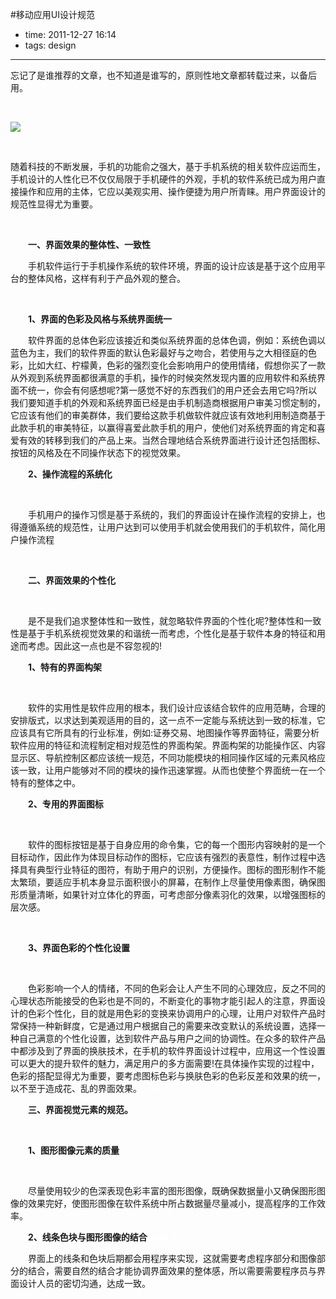 #移动应用UI设计规范
 
- time: 2011-12-27 16:14
- tags: design

---

<p>忘记了是谁推荐的文章，也不知道是谁写的，原则性地文章都转载过来，以备后用。</p><p>&nbsp;</p><p>    <img src="http://fmn.rrimg.com/fmn064/20111227/1610/b_large_26px_7a7100004093125b.jpg" border="0"></p><p>&nbsp;</p><p>随着科技的不断发展，手机的功能俞之强大，基于手机系统的相关软件应运而生，手机设计的人性化已不仅仅局限于手机硬件的外观，手机的软件系统已成为用户直接操作和应用的主体，它应以美观实用、操作便捷为用户所青睐。用户界面设计的规范性显得尤为重要。</p><p>&nbsp;</p><p>    <strong>　　一、界面效果的整体性、一致性</strong>&nbsp;</p><p>　　手机软件运行于手机操作系统的软件环境，界面的设计应该是基于这个应用平台的整体风格，这样有利于产品外观的整合。</p><p>&nbsp;</p><p>    <strong>　　1、界面的色彩及风格与系统界面统一</strong></p><p>　　软件界面的总体色彩应该接近和类似系统界面的总体色调，例如：系统色调以蓝色为主，我们的软件界面的默认色彩最好与之吻合，若使用与之大相径庭的色彩，比如大红、柠檬黄，色彩的强烈变化会影响用户的使用情绪，假想你买了一款从外观到系统界面都很满意的手机，操作的时候突然发现内置的应用软件和系统界面不统一，你会有何感想呢?第一感觉不好的东西我们的用户还会去用它吗?所以我们要知道手机的外观和系统界面已经是由手机制造商根据用户审美习惯定制的，它应该有他们的审美群体，我们要给这款手机做软件就应该有效地利用制造商基于此款手机的审美特征，以赢得喜爱此款手机的用户，使他们对系统界面的肯定和喜爱有效的转移到我们的产品上来。当然合理地结合系统界面进行设计还包括图标、按钮的风格及在不同操作状态下的视觉效果。</p><p>    <strong>　　2、操作流程的系统化</strong></p><p>&nbsp;</p><p>　　手机用户的操作习惯是基于系统的，我们的界面设计在操作流程的安排上，也得遵循系统的规范性，让用户达到可以使用手机就会使用我们的手机软件，简化用户操作流程</p><p>&nbsp;</p><p>    <strong>　　二、界面效果的个性化</strong></p><p>&nbsp;</p><p>　　是不是我们追求整体性和一致性，就忽略软件界面的个性化呢?整体性和一致性是基于手机系统视觉效果的和谐统一而考虑，个性化是基于软件本身的特征和用途而考虑。因此这一点也是不容忽视的!</p><p>    <strong>　　1、特有的界面构架</strong></p><p>&nbsp;</p><p>　　软件的实用性是软件应用的根本，我们设计应该结合软件的应用范畴，合理的安排版式，以求达到美观适用的目的，这一点不一定能与系统达到一致的标准，它应该具有它所具有的行业标准，例如:证券交易、地图操作等界面特征，需要分析软件应用的特征和流程制定相对规范性的界面构架。界面构架的功能操作区、内容显示区、导航控制区都应该统一规范，不同功能模块的相同操作区域的元素风格应该一致，让用户能够对不同的模块的操作迅速掌握。从而也使整个界面统一在一个特有的整体之中。</p><p>    <strong>　　2、专用的界面图标</strong></p><p>&nbsp;</p><p>　　软件的图标按钮是基于自身应用的命令集，它的每一个图形内容映射的是一个目标动作，因此作为体现目标动作的图标，它应该有强烈的表意性，制作过程中选择具有典型行业特征的图符，有助于用户的识别，方便操作。图标的图形制作不能太繁琐，要适应手机本身显示面积很小的屏幕，在制作上尽量使用像素图，确保图形质量清晰，如果针对立体化的界面，可考虑部分像素羽化的效果，以增强图标的层次感。</p><p>&nbsp;</p><p>    <strong>　　3、界面色彩的个性化设置</strong></p><p>&nbsp;</p><p>　　色彩影响一个人的情绪，不同的色彩会让人产生不同的心理效应，反之不同的心理状态所能接受的色彩也是不同的，不断变化的事物才能引起人的注意，界面设计的色彩个性化，目的就是用色彩的变换来协调用户的心理，让用户对软件产品时常保持一种新鲜度，它是通过用户根据自己的需要来改变默认的系统设置，选择一种自己满意的个性化设置，达到软件产品与用户之间的协调性。在众多的软件产品中都涉及到了界面的换肤技术，在手机的软件界面设计过程中，应用这一个性设置可以更大的提升软件的魅力，满足用户的多方面需要!在具体操作实现的过程中，色彩的搭配显得尤为重要，要考虑图标色彩与换肤色彩的色彩反差和效果的统一，以不至于造成花、乱的界面效果。&nbsp;<span style="color: rgb(255,255,255);">yixieshi</span></p><p>    <strong>　　三、界面视觉元素的规范。</strong></p><p>&nbsp;</p><p>    <strong>　　1、图形图像元素的质量</strong></p><p>&nbsp;</p><p>　　尽量使用较少的色深表现色彩丰富的图形图像，既确保数据量小又确保图形图像的效果完好，使图形图像在软件系统中所占数据量尽量减小，提高程序的工作效率。</p><p>    <strong>　　2、线条色块与图形图像的结合</strong>&nbsp;<span style="color: rgb(255,255,255);">yixieshi</span></p><p>　　界面上的线条和色块后期都会用程序来实现，这就需要考虑程序部分和图像部分的结合，需要自然的结合才能协调界面效果的整体感，所以需要需要程序员与界面设计人员的密切沟通，达成一致。</p>
